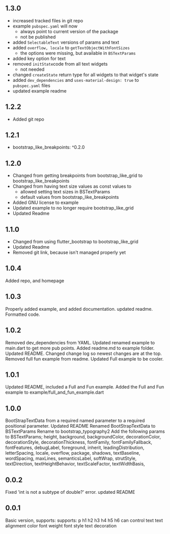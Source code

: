 ## 1.3.0

- increased tracked files in git repo
- example ```pubspec.yaml``` will now
    - always point to current version of the package
    - not be published
- added ```SelectableText``` versions of params and text
- added ```overflow, locale``` to ```getTextObjectWithFontSizes```
    - the options were missing, but available in ```BSTextParams```
- added key option for text
- removed ```initState```code from all text widgets
    - not needed
- changed ```createState``` return type for all widgets to that widget's state
- added ```dev_dependencies``` and ```uses-material-design: true``` to ```pubspec.yaml``` files
- updated example readme

## 1.2.2

- Added git repo

## 1.2.1

- bootstrap_like_breakpoints: ^0.2.0

## 1.2.0

- Changed from getting breakpoints from bootstrap_like_grid to bootstrap_like_breakpoints
- Changed from having text size values as const values to
    - allowed setting text sizes in BSTextParams
    - default values from bootstrap_like_breakpoints
- Added GNU license to example
- Updated example to no longer require bootstrap_like_grid
- Updated Readme

## 1.1.0

- Changed from using flutter_bootstrap to bootstrap_like_grid
- Updated Readme
- Removed git link, because isn't managed properly yet

## 1.0.4

Added repo, and homepage

## 1.0.3

Properly added example, and added documentation. updated readme. Formatted code.

## 1.0.2

Removed dev_dependencies from YAML. Updated renamed example to main.dart to get more pub points.
Added readme.md to example folder. Updated README. Changed change log so newest changes are at the
top. Removed full fun example from readme. Updated Full example to be cooler.

## 1.0.1

Updated README, included a Full and Fun example. Added the Full and Fun example to
example/full_and_fun_example.dart

## 1.0.0

BootStrapTextData from a required named parameter to a required positional parameter. Updated README
Renamed BootStrapTextData to BSTextParams Rename to bootstrap_typography2 Add the following params
to BSTextParams; height, background, backgroundColor, decorationColor, decorationStyle,
decorationThickness, fontFamily, fontFamilyFallback, fontFeatures, debugLabel, foreground, inherit,
leadingDistribution, letterSpacing, locale, overflow, package, shadows, textBaseline, wordSpacing,
maxLines, semanticsLabel, softWrap, strutStyle, textDirection, textHeightBehavior, textScaleFactor,
textWidthBasis,

## 0.0.2

Fixed 'int is not a subtype of double?' error. updated README

## 0.0.1

Basic version, supports:
supports:
p h1 h2 h3 h4 h5 h6 can control text text alignment color font weight font style text decoration